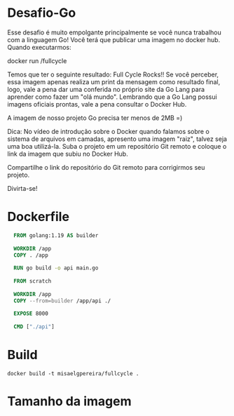 # Desafio-Go
Esse desafio é muito empolgante principalmente se você nunca trabalhou com a linguagem Go!
Você terá que publicar uma imagem no docker hub. Quando executarmos:

docker run <seu-user>/fullcycle

Temos que ter o seguinte resultado: Full Cycle Rocks!!
Se você perceber, essa imagem apenas realiza um print da mensagem como resultado final, logo, vale a pena dar uma conferida no próprio site da Go Lang para aprender como fazer um "olá mundo".
Lembrando que a Go Lang possui imagens oficiais prontas, vale a pena consultar o Docker Hub.

A imagem de nosso projeto Go precisa ter menos de 2MB =)

Dica: No vídeo de introdução sobre o Docker quando falamos sobre o sistema de arquivos em camadas, apresento uma imagem "raiz", talvez seja uma boa utilizá-la.
Suba o projeto em um repositório Git remoto e coloque o link da imagem que subiu no Docker Hub.

Compartilhe o link do repositório do Git remoto para corrigirmos seu projeto.

Divirta-se!

# Dockerfile
```Dockerfile
  FROM golang:1.19 AS builder
  
  WORKDIR /app
  COPY . /app
  
  RUN go build -o api main.go
  
  FROM scratch
  
  WORKDIR /app
  COPY --from=builder /app/api ./
  
  EXPOSE 8000
  
  CMD ["./api"]
```

# Build
```Shell
docker build -t misaelgpereira/fullcycle .
```
# Tamanho da imagem
